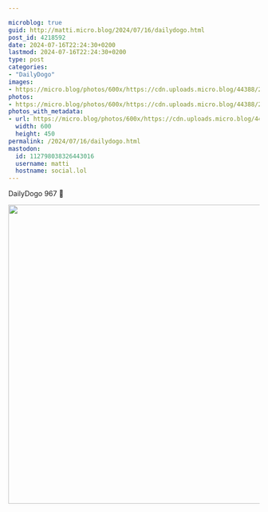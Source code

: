 ```yaml
---

microblog: true
guid: http://matti.micro.blog/2024/07/16/dailydogo.html
post_id: 4218592
date: 2024-07-16T22:24:30+0200
lastmod: 2024-07-16T22:24:30+0200
type: post
categories:
- "DailyDogo"
images:
- https://micro.blog/photos/600x/https://cdn.uploads.micro.blog/44388/2024/69174294562b417f81a1db663822bc23.jpg
photos:
- https://micro.blog/photos/600x/https://cdn.uploads.micro.blog/44388/2024/69174294562b417f81a1db663822bc23.jpg
photos_with_metadata:
- url: https://micro.blog/photos/600x/https://cdn.uploads.micro.blog/44388/2024/69174294562b417f81a1db663822bc23.jpg
  width: 600
  height: 450
permalink: /2024/07/16/dailydogo.html
mastodon:
  id: 112798038326443016
  username: matti
  hostname: social.lol
---
```

DailyDogo 967 🐶

<img src="/media/uploads/2024/69174294562b417f81a1db663822bc23.jpg" width="600" alt="" />
